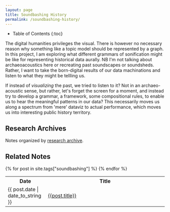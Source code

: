 ```yaml
---
layout: page
title: Soundbashing History
permalink: /soundbashing-history/
---
```


* Table of Contents
{:toc}

The digital humanities privileges the visual. There is however no necessary reason why something like a topic model should be represented by a graph. In this project, I am exploring what different grammars of sonification might be like for representing historical data aurally. NB I'm not talking about archaeoacoustics here or recreating past soundscapes or soundsheds. Rather, I want to take the born-digital results of our data machinations and listen to what they might be tellling us.

If instead of _visualizing_ the past, we tried to listen to it? Not in an archaeo-acoustic sense, but rather, let's forget the screen for a moment, and instead try to develop a grammar, a framework, some compositional rules, to enable us to hear the meaningful patterns in our data? This necessarily moves us along a spectrum from 'mere' dataviz to actual performance, which moves us into interesting public history territory.

## Research Archives

Notes organized by [research archive](/research-archives/).

## Related Notes

<table class="table-stripped">
    <tr>
      <th>Date</th>
      <th>Title</th>
    </tr>
    {% for post in site.tags["soundbashing"] %}
    <tr>
      <td width="15%;">{{ post.date | date_to_string }}</td>
      <td width="70%;"><a href="{{ post.url | prepend: site.baseurl }}">{{post.title}}</a></td>
      </tr>
    {% endfor %}
  </table>

